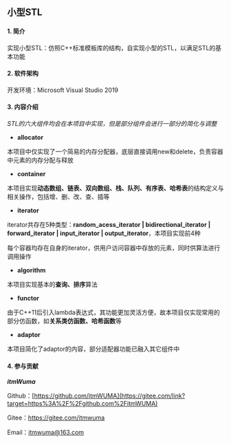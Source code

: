 ## 小型STL

#### 1. 简介
实现小型STL：仿照C++标准模板库的结构，自实现小型的STL，以满足STL的基本功能



#### 2. 软件架构

开发环境：Microsoft Visual Studio 2019



#### 3. 内容介绍

*STL的六大组件均会在本项目中实现，但是部分组件会进行一部分的简化与调整*

- **allocator**

本项目中仅实现了一个简易的内存分配器，底层直接调用new和delete，负责容器中元素的内存分配与释放

- **container**

本项目实现**动态数组、链表、双向数组、栈、队列、有序表、哈希表**的结构定义与相关操作，包括增、删、改、查、插等

- **iterator**

iterator共存在5种类型：**random_acess_iterator  |  bidirectional_iterator  | forward_iterator | input_iterator | output_iterator**，本项目实现前4种

每个容器均存在自身的iterator，供用户访问容器中存放的元素，同时供算法进行调用操作

- **algorithm**

本项目实现基本的**查询、排序**算法

- **functor**

由于C++11后引入lambda表达式，其功能更加灵活方便，故本项目仅实现常用的部分仿函数，如**关系类仿函数、哈希函数**等

- **adaptor**

本项目简化了adaptor的内容，部分适配器功能已融入其它组件中



#### 4. 参与贡献

***itmWuma***

Github：[https://github.com/itmWUMA](https://gitee.com/link?target=https%3A%2F%2Fgithub.com%2FitmWUMA)

Gitee：https://gitee.com/itmwuma

Email：[itmwuma@163.com](mailto:itmwuma@163.com)
